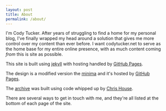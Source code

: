 ```yaml
---
layout: post
title: About
permalink: /about/
---
```

I'm Cody Tucker. After years of struggling to find a home for my personal blog, I've finally wrapped my head around a solution that gives me more control over my content than ever before. I want codytucker.net to serve as the home base for my entire online presence, with as much content coming *from* this is site as possible.

This site is built using [jekyll](jekyll-organization) with hosting handled by [GitHub Pages](https://pages.github.com).

The design is a modified version the [minima](https://github.com/jekyll/minima) and it's hosted by [GitHub Pages](https://pages.github.com).

The [archive](https://codytucker.net/archive) was built using code whipped up by [Chris House](http://chris.house/blog/building-a-simple-archive-page-with-jekyll/).

There are several ways to get in touch with me, and they're all listed at the bottom of each page of the site.
